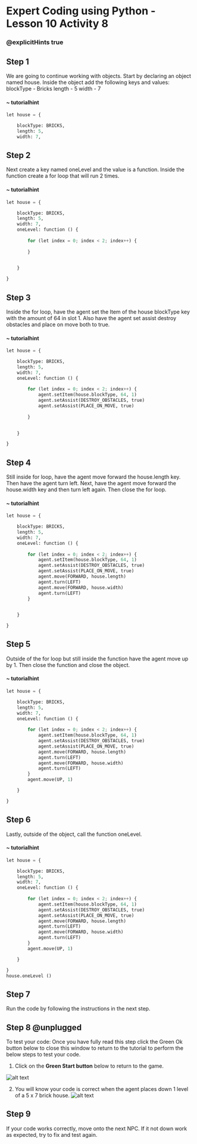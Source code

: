# Expert Coding using Python - Lesson 10 Activity 8

### @explicitHints true

## Step 1
We are going to continue working with objects.  Start by declaring an object named house.  Inside the object add the following keys and values:
blockType - Bricks
length - 5
width - 7



#### ~ tutorialhint

```python
let house = {

    blockType: BRICKS,
    length: 5,
    width: 7,

```


## Step 2

Next create a key named oneLevel and the value is a function.  Inside the function create a for loop that will run 2 times. 

#### ~ tutorialhint

```python
let house = {

    blockType: BRICKS,
    length: 5,
    width: 7,
    oneLevel: function () {
        
        for (let index = 0; index < 2; index++) {
           
        }
        

    }

}

```

## Step 3
Inside the for loop, have the agent set the Item of the house blockType key with the amount of 64 in slot 1. 
Also have the agent set assist destroy obstacles and place on move both to true. 

#### ~ tutorialhint

```python
let house = {

    blockType: BRICKS,
    length: 5,
    width: 7,
    oneLevel: function () {
        
        for (let index = 0; index < 2; index++) {
            agent.setItem(house.blockType, 64, 1)
            agent.setAssist(DESTROY_OBSTACLES, true)
            agent.setAssist(PLACE_ON_MOVE, true)
   
        }
        

    }

}

```

## Step 4
Still inside for loop, have the agent move forward the house.length key. Then have the agent turn left. Next, have the agent move forward the house.width key and then turn left again. Then close the for loop. 

#### ~ tutorialhint

```python
let house = {

    blockType: BRICKS,
    length: 5,
    width: 7,
    oneLevel: function () {
        
        for (let index = 0; index < 2; index++) {
            agent.setItem(house.blockType, 64, 1)
            agent.setAssist(DESTROY_OBSTACLES, true)
            agent.setAssist(PLACE_ON_MOVE, true)
            agent.move(FORWARD, house.length)
            agent.turn(LEFT)
            agent.move(FORWARD, house.width)
            agent.turn(LEFT)
        }
  

    }

}

```

## Step 5
Outside of the for loop but still inside the function have the agent move up by 1. Then close the function and close the object. 

#### ~ tutorialhint

```python
let house = {

    blockType: BRICKS,
    length: 5,
    width: 7,
    oneLevel: function () {
        
        for (let index = 0; index < 2; index++) {
            agent.setItem(house.blockType, 64, 1)
            agent.setAssist(DESTROY_OBSTACLES, true)
            agent.setAssist(PLACE_ON_MOVE, true)
            agent.move(FORWARD, house.length)
            agent.turn(LEFT)
            agent.move(FORWARD, house.width)
            agent.turn(LEFT)
        }
        agent.move(UP, 1)

    }

}

```


## Step 6
Lastly, outside of the object, call the function oneLevel. 

#### ~ tutorialhint

```python
let house = {

    blockType: BRICKS,
    length: 5,
    width: 7,
    oneLevel: function () {
        
        for (let index = 0; index < 2; index++) {
            agent.setItem(house.blockType, 64, 1)
            agent.setAssist(DESTROY_OBSTACLES, true)
            agent.setAssist(PLACE_ON_MOVE, true)
            agent.move(FORWARD, house.length)
            agent.turn(LEFT)
            agent.move(FORWARD, house.width)
            agent.turn(LEFT)
        }
        agent.move(UP, 1)

    }

}
house.oneLevel ()
```

## Step 7
Run the code by following the instructions in the next step.


## Step 8 @unplugged
To test your code:
Once you have fully read this step click the Green Ok button below to close this window to return to the tutorial to perform the below steps to test your code.

1. Click on the **Green Start button** below to return to the game.



![alt text](https://expertjs.codingcredentials.com/Lesson1/1.1/1.JPG?raw=true  "Start")

2.  You will know your code is correct when the agent places down 1 level of a 5 x 7 brick house. 
![alt text](https://expertjs.codingcredentials.com/Lesson10/10.2/10.3.2.png?raw=true  "code")

## Step 9
 If your code works correctly, move onto the next NPC. 
 If it not down work as expected, try to fix and test again.